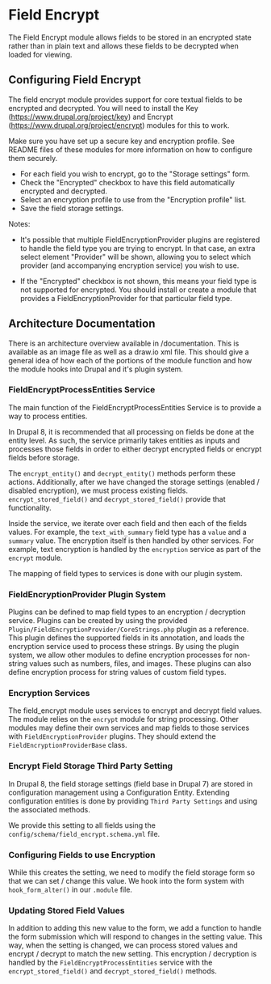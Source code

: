 # Field Encrypt

The Field Encrypt module allows fields to be stored in an encrypted state 
rather than in plain text and allows these fields to be decrypted when loaded 
for viewing.

## Configuring Field Encrypt

The field encrypt module provides support for core textual fields to be 
encrypted and decrypted. You will need to install the Key 
(https://www.drupal.org/project/key) and Encrypt 
(https://www.drupal.org/project/encrypt) modules for this to work.
 
Make sure you have set up a secure key and encryption profile. See README files
of these modules for more information on how to configure them securely.

- For each field you wish to encrypt, go to the "Storage settings" form.
- Check the "Encrypted" checkbox to have this field automatically encrypted and
  decrypted.
- Select an encryption profile to use from the "Encryption profile" list.
- Save the field storage settings.

Notes:
- It's possible that multiple FieldEncryptionProvider plugins are registered
to handle the field type you are trying to encrypt. In that case, an extra 
select element "Provider" will be shown, allowing you to select which provider
(and accompanying encryption service) you wish to use.

- If the "Encrypted" checkbox is not shown, this means your field type is not
supported for encrypted. You should install or create a module that provides a 
FieldEncryptionProvider for that particular field type.

## Architecture Documentation

There is an architecture overview available in /documentation. This is available
as an image file as well as a draw.io xml file. This should give a general idea 
of how each of the portions of the module function and how the module hooks into
Drupal and it's plugin system.

### FieldEncryptProcessEntities Service

The main function of the FieldEncryptProcessEntities Service is to provide a way
to process entities.

In Drupal 8, it is recommended that all processing on fields be done at the 
entity level. As such, the service primarily takes entities as inputs and 
processes those fields in order to either decrypt encrypted fields or encrypt 
fields before storage.

The `encrypt_entity()` and `decrypt_entity()` methods perform these actions. 
Additionally, after we have changed the storage settings (enabled / disabled
 encryption), we must process existing fields. `encrypt_stored_field()` and 
 `decrypt_stored_field()` provide that functionality.

Inside the service, we iterate over each field and then each of the fields 
values. For example, the `text_with_summary` field type has a `value` and a 
`summary` value. The encryption itself is then handled by other services. 
For example, text encryption is handled by the `encryption` service as part of
the `encrypt` module.

The mapping of field types to services is done with our plugin system.

### FieldEncryptionProvider Plugin System

Plugins can be defined to map field types to an encryption / decryption service.
Plugins can be created by using the provided 
`Plugin/FieldEncryptionProvider/CoreStrings.php` plugin as a reference. 
This plugin defines the supported fields in its annotation, and loads the 
encryption service used to process these strings.
By using the plugin system, we allow other modules to define encryption 
processes for non-string values such as numbers, files, and images. 
These plugins can also define encryption process for string values of custom 
field types.

### Encryption Services
The field_encrypt module uses services to encrypt and decrypt field values. 
The module relies on the `encrypt` module for string processing. Other modules 
may define their own services and map fields to those services with
 `FieldEncryptionProvider` plugins. They should extend the 
 `FieldEncryptionProviderBase` class.

### Encrypt Field Storage Third Party Setting
In Drupal 8, the field storage settings (field base in Drupal 7) are stored in
 configuration management using a Configuration Entity. 
 Extending configuration entities is done by providing `Third Party Settings` 
 and using the associated methods.

We provide this setting to all fields using the 
`config/schema/field_encrypt.schema.yml` file.

### Configuring Fields to use Encryption
While this creates the setting, we need to modify the field storage form so that
we can set / change this value. We hook into the form system with 
`hook_form_alter()` in our `.module` file.

### Updating Stored Field Values
In addition to adding this new value to the form, we add a function to handle 
the form submission which will respond to changes in the setting value.
This way, when the setting is changed, we can process stored values and 
encrypt / decrypt to match the new setting. This encryption / decryption is 
handled by the `FieldEncryptProcessEntities` service with the 
`encrypt_stored_field()` and `decrypt_stored_field()` methods.
